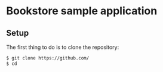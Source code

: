 # Bookstore sample application

## Setup

The first thing to do is to clone the repository:

```sh
$ git clone https://github.com/
$ cd 

